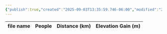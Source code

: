 ```yaml
---
{"publish":true,"created":"2025-09-03T13:35:59.746-06:00","modified":"2025-09-03T14:57:41.464-06:00","published":"2025-09-03T14:57:41.464-06:00","tags":["route"],"cssclasses":"","elevation":null,"region":"Kananaskis Lakes","location":"50.5809525, -115.1672872","DWYT":null,"Kane":"Easy","completed":false}
---
```



| file name | People | Distance (km) | Elevation Gain (m) |
| --------- | ------ | ------------- | ------------------ |